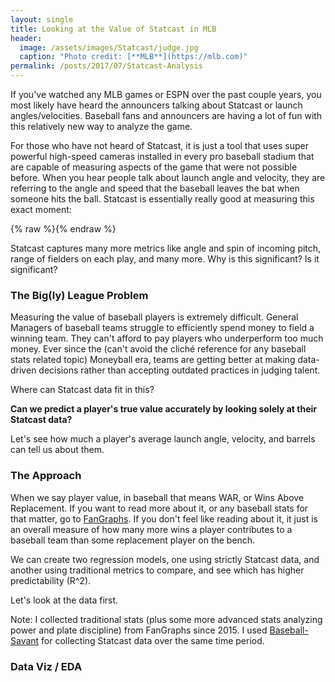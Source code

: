 ```yaml
---
layout: single
title: Looking at the Value of Statcast in MLB
header:
  image: /assets/images/Statcast/judge.jpg
  caption: "Photo credit: [**MLB**](https://mlb.com)"
permalink: /posts/2017/07/Statcast-Analysis
---
```


If you've watched any MLB games or ESPN over the past couple years, you most likely have heard the announcers talking about Statcast or launch angles/velocities. Baseball fans and announcers are having a lot of fun with this relatively new way to analyze the game.

For those who have not heard of Statcast, it is just a tool that uses super powerful high-speed cameras installed in every pro baseball stadium that are capable of measuring aspects of the game that were not possible before. When you hear people talk about launch angle and velocity, they are referring to the angle and speed that the baseball leaves the bat when someone hits the ball. Statcast is essentially really good at measuring this exact moment:

{% raw %}<img src="{{ site.url }}/assets/images/Statcast/cast.jpg" alt="" class="full">{% endraw %}


Statcast captures many more metrics like angle and spin of incoming pitch, range of fielders on each play, and many more. Why is this significant? Is it significant?

### The Big(ly) League Problem

Measuring the value of baseball players is extremely difficult. General Managers of baseball teams struggle to efficiently spend money to field a winning team. They can't afford to pay players who underperform too much money. Ever since the (can't avoid the cliché reference for any baseball stats related topic) Moneyball era, teams are getting better at making data-driven decisions rather than accepting outdated practices in judging talent.

Where can Statcast data fit in this?

**Can we predict a player's true value accurately by looking solely at their Statcast data?**

Let's see how much a player's average launch angle, velocity, and barrels can tell us about them.

### The Approach

When we say player value, in baseball that means WAR, or Wins Above Replacement. If you want to read more about it, or any baseball stats for that matter, go to [FanGraphs](http://www.fangraphs.com/library/war/war-position-players/). If you don't feel like reading about it, it just is an overall measure of how many more wins a player contributes to a baseball team than some replacement player on the bench.

We can create two regression models, one using strictly Statcast data, and another using traditional metrics to compare, and see which has higher predictability (R^2).

Let's look at the data first.

Note: I collected traditional stats (plus some more advanced stats analyzing power and plate discipline) from FanGraphs since 2015. I used [Baseball-Savant](https://baseballsavant.mlb.com/) for collecting Statcast data over the same time period.

### Data Viz / EDA
